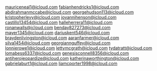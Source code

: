 mauriceneal1@icloud.com
fabianhendricks1@icloud.com
abdirahmanmccabe@icloud.com
georgehudson113@icloud.com
kristopherlevy@icloud.com
jovannihenson@icloud.com
castillo13454@icloud.com
halleherrera11@icloud.com
ronanwalls@icloud.com
benday827273@icloud.com
mayer1345@icloud.com
dariuskent546@icloud.com
braydenlivingston@icloud.com
aaranfarmer@icloud.com
silva1454@icloud.com
georgiannguffey@icloud.com
lonnierowe1@icloud.com
lettymcgrath@icloud.com
tydatratt@icloud.com
lomabess6337@icloud.com
genesisconnell8356@icloud.com
antiherojeopardize@icloud.com
katherinaworthington@icloud.com
gabrielaburt1@icloud.com
liamcporter1998@icloud.com
